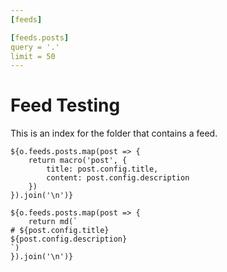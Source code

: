 ```yaml
---
[feeds]

[feeds.posts]
query = '.'
limit = 50
---
```


# Feed Testing

This is an index for the folder that contains a feed.

```
${o.feeds.posts.map(post => {
    return macro('post', {
        title: post.config.title, 
        content: post.config.description
    })
}).join('\n')}
```

```
${o.feeds.posts.map(post => {
    return md(`
# ${post.config.title}
${post.config.description}
`)
}).join('\n')}
